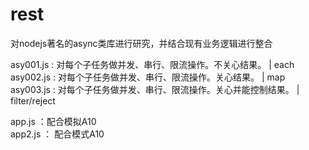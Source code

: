 rest
====

对nodejs著名的async类库进行研究，并结合现有业务逻辑进行整合

asy001.js : 对每个子任务做并发、串行、限流操作。不关心结果。        | each<br />
asy002.js : 对每个子任务做并发、串行、限流操作。关心结果。          | map<br />
asy003.js : 对每个子任务做并发、串行、限流操作。关心并能控制结果。   | filter/reject<br />


app.js ：配合模拟A10<br />
app2.js ： 配合模式A10<br />
